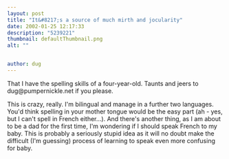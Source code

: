 ```yaml
---
layout: post
title: "It&#8217;s a source of much mirth and jocularity"
date: 2002-01-25 12:17:33
description: "5239221"
thumbnail: defaultThumbnail.png
alt: ""


author: dug
---
```


<p>That I have the spelling skills of a four-year-old. Taunts and jeers to dug@pumpernickle.net if you please.</p>

<p>This is crazy, really. I'm bilingual and manage in a further two languages. You'd think spelling in your mother tongue would be the easy part (ah - yes, but I can't spell in French either...). And there's another thing, as I am about to be a dad for the first time, I'm wondering if I should speak French to my baby. This is probably a seriously stupid idea as it will no doubt make the difficult (I'm guessing) process of learning to speak even more confusing for baby.</p>

